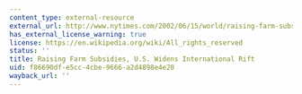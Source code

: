 ```yaml
---
content_type: external-resource
external_url: http://www.nytimes.com/2002/06/15/world/raising-farm-subsidies-us-widens-international-rift.html
has_external_license_warning: true
license: https://en.wikipedia.org/wiki/All_rights_reserved
status: ''
title: Raising Farm Subsidies, U.S. Widens International Rift
uid: f86690df-e5cc-4cbe-9666-a2d4898e4e20
wayback_url: ''
---
```

